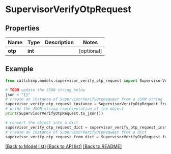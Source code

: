 # SupervisorVerifyOtpRequest


## Properties

Name | Type | Description | Notes
------------ | ------------- | ------------- | -------------
**otp** | **int** |  | [optional] 

## Example

```python
from callchimp.models.supervisor_verify_otp_request import SupervisorVerifyOtpRequest

# TODO update the JSON string below
json = "{}"
# create an instance of SupervisorVerifyOtpRequest from a JSON string
supervisor_verify_otp_request_instance = SupervisorVerifyOtpRequest.from_json(json)
# print the JSON string representation of the object
print(SupervisorVerifyOtpRequest.to_json())

# convert the object into a dict
supervisor_verify_otp_request_dict = supervisor_verify_otp_request_instance.to_dict()
# create an instance of SupervisorVerifyOtpRequest from a dict
supervisor_verify_otp_request_from_dict = SupervisorVerifyOtpRequest.from_dict(supervisor_verify_otp_request_dict)
```
[[Back to Model list]](../README.md#documentation-for-models) [[Back to API list]](../README.md#documentation-for-api-endpoints) [[Back to README]](../README.md)


